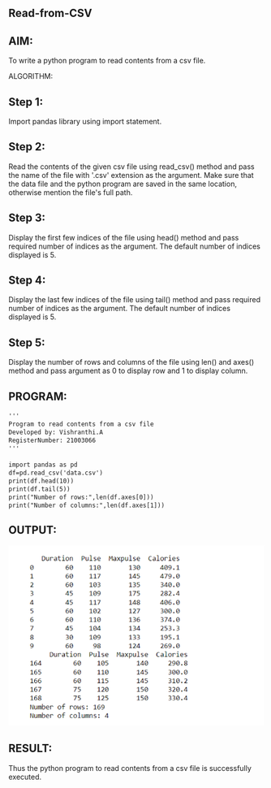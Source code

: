 ## Read-from-CSV
## AIM:
To write a python program to read contents from a csv file.

ALGORITHM:
## Step 1:
Import pandas library using import statement.

## Step 2:
Read the contents of the given csv file using read_csv() method and pass the name of the file with '.csv' extension as the argument. Make sure that the data file and the python program are saved in the same location, otherwise mention the file's full path.

## Step 3:
Display the first few indices of the file using head() method and pass required number of indices as the argument. The default number of indices displayed is 5.

## Step 4:
Display the last few indices of the file using tail() method and pass required number of indices as the argument. The default number of indices displayed is 5.

## Step 5:
Display the number of rows and columns of the file using len() and axes() method and pass argument as 0 to display row and 1 to display column.

## PROGRAM:
```
'''
Program to read contents from a csv file
Developed by: Vishranthi.A
RegisterNumber: 21003066
'''

import pandas as pd
df=pd.read_csv('data.csv')
print(df.head(10))
print(df.tail(5))
print("Number of rows:",len(df.axes[0]))
print("Number of columns:",len(df.axes[1]))
```
## OUTPUT:
![output](./l1.png)

## RESULT:
Thus the python program to read contents from a csv file is successfully executed.